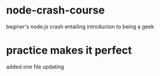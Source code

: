 # node-crash-course
beginer's node.js crash entailing introducton to being a geek
# practice makes it perfect
added one file
updating
